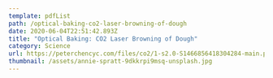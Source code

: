 ```yaml
---
template: pdfList
path: /optical-baking-co2-laser-browning-of-dough
date: 2020-06-04T22:51:42.893Z
title: "Optical Baking: CO2 Laser Browning of Dough"
category: Science
url: https://peterchencyc.com/files/co2/1-s2.0-S1466856418304284-main.pdf
thumbnail: /assets/annie-spratt-9dkkrpi9msq-unsplash.jpg
---
```

